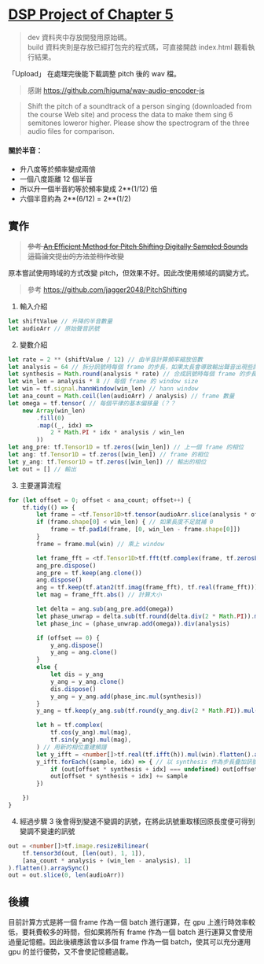 # [DSP Project of Chapter 5](https://toonnyy8.github.io/ncku/dsp2020/hw3/build/index.html)
> dev 資料夾中存放開發用原始碼。  
> build 資料夾則是存放已經打包完的程式碼，可直接開啟 index.html 觀看執行結果。

「Upload」 在處理完後能下載調整 pitch 後的 wav 檔。
> 感謝 https://github.com/higuma/wav-audio-encoder-js

> Shift the pitch of a soundtrack of a person singing (downloaded from the course Web site) and process the data to make them sing 6 semitones loweror higher. Please show the spectrogram of the three audio files for comparison.

#### 關於半音：
* 升八度等於頻率變成兩倍
* 一個八度距離 12 個半音
* 所以升一個半音約等於頻率變成 2**(1/12) 倍 
* 六個半音約為 2**(6/12) = 2**(1/2)

## 實作
> ~~參考 [An Efficient Method for Pitch Shifting Digitally Sampled Sounds](https://www.jstor.org/stable/3679554?seq=1) 這篇論文提出的方法並稍作改變~~

原本嘗試使用時域的方式改變 pitch，但效果不好。因此改使用頻域的調變方式。
>  參考 https://github.com/jagger2048/PitchShifting

1. 輸入介紹
```typescript
let shiftValue // 升降的半音數量
let audioArr // 原始聲音訊號
```

2. 變數介紹
```typescript
let rate = 2 ** (shiftValue / 12) // 由半音計算頻率縮放倍數
let analysis = 64 // 拆分訊號時每個 frame 的步長，如果太長會導致輸出聲音出現些許回音感
let synthesis = Math.round(analysis * rate) // 合成訊號時每個 frame 的步長
let win_len = analysis * 8 // 每個 frame 的 window size
let win = tf.signal.hannWindow(win_len) // hann window
let ana_count = Math.ceil(len(audioArr) / analysis) // frame 數量
let omega = tf.tensor( // 每個平律的基本偏移量（？？
    new Array(win_len)
        .fill(0)
        .map((_, idx) =>
            2 * Math.PI * idx * analysis / win_len
        ))
let ang_pre: tf.Tensor1D = tf.zeros([win_len]) // 上一個 frame 的相位
let ang: tf.Tensor1D = tf.zeros([win_len]) // frame 的相位
let y_ang: tf.Tensor1D = tf.zeros([win_len]) // 輸出的相位
let out = [] // 輸出
```

3. 主要運算流程
```typescript
for (let offset = 0; offset < ana_count; offset++) {
    tf.tidy(() => {
        let frame = <tf.Tensor1D>tf.tensor(audioArr.slice(analysis * offset, analysis * offset + win_len)) // 切割 frame
        if (frame.shape[0] < win_len) { // 如果長度不足就補 0
            frame = tf.pad1d(frame, [0, win_len - frame.shape[0]])
        }
        frame = frame.mul(win) // 乘上 window

        let frame_fft = <tf.Tensor1D>tf.fft(tf.complex(frame, tf.zerosLike(frame))) // 計算頻譜
        ang_pre.dispose()
        ang_pre = tf.keep(ang.clone())
        ang.dispose()
        ang = tf.keep(tf.atan2(tf.imag(frame_fft), tf.real(frame_fft))) // 計算相位
        let mag = frame_fft.abs() // 計算大小

        let delta = ang.sub(ang_pre.add(omega))
        let phase_unwrap = delta.sub(tf.round(delta.div(2 * Math.PI)).mul(2 * Math.PI))
        let phase_inc = (phase_unwrap.add(omega)).div(analysis)

        if (offset == 0) {
            y_ang.dispose()
            y_ang = ang.clone()
        }
        else {
            let dis = y_ang
            y_ang = y_ang.clone()
            dis.dispose()
            y_ang = y_ang.add(phase_inc.mul(synthesis))
        }
        y_ang = tf.keep(y_ang.sub(tf.round(y_ang.div(2 * Math.PI)).mul(2 * Math.PI)))

        let h = tf.complex(
            tf.cos(y_ang).mul(mag),
            tf.sin(y_ang).mul(mag),
        ) // 用新的相位重建頻譜
        let y_ifft = <number[]>tf.real(tf.ifft(h)).mul(win).flatten().arraySync() // 計算時域訊號
        y_ifft.forEach((sample, idx) => { // 以 synthesis 作為步長疊加訊號
            if (out[offset * synthesis + idx] === undefined) out[offset * synthesis + idx] = 0
            out[offset * synthesis + idx] += sample
        })

    })
}
```

4. 經過步驟 3 後會得到變速不變調的訊號，在將此訊號重取樣回原長度便可得到變調不變速的訊號
```typescript
out = <number[]>tf.image.resizeBilinear(
    tf.tensor3d(out, [len(out), 1, 1]),
    [ana_count * analysis + (win_len - analysis), 1]
).flatten().arraySync()
out = out.slice(0, len(audioArr))
```

## 後續
目前計算方式是將一個 frame 作為一個 batch 進行運算，在 gpu 上進行時效率較低，要耗費較多的時間，但如果將所有 frame 作為一個 batch 進行運算又會使用過量記憶體。因此後續應該會以多個 frame 作為一個 batch，使其可以充分運用 gpu 的並行優勢，又不會使記憶體過載。
